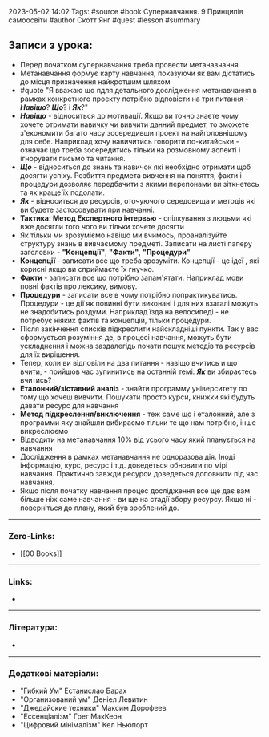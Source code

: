 
2023-05-02 14:02 Tags: #source #book Супернавчання. 9 Принципів самоосвіти #author Скотт Янг #quest #lesson #summary

## Записи з урока:

- Перед початком супернавчання треба провести метанавчання
- Метанавчання формує карту навчання, показуючи як вам дістатись до місця призначення найкротшим шляхом
- #quote "Я вважаю що пдля детального дослідження метанавчання в рамках конкретного проекту потрібно відповісти на три питання - ***Навішо***? ***Що***? і ***Як***?"
- ***Навіщо*** - відноситься до мотивації. Якщо ви точно знаєте чому хочете отримати навичку чи вивчити данний предмет, то зможете з'економити багато часу зосередивши проект на найголовнішому для себе. Наприклад хочу навичитись говорити по-китайськи - означає що треба зосередитись тільки на розмовному аспекті і ігнорувати письмо та читання.
- ***Що*** - відноситься до знань та навичок які необхідно отримати щоб досягти успіху. Розбиття предмета вивчення на поняття, факти і процедури дозволяє передбачити з якими перепонами ви зіткнетесь та як краще їх подолати.
- ***Як*** - відноситься до ресурсів, оточуючого середовища и методів які ви будете застосовувати  при навчанні.
- **Тактика: Метод Експертного інтервью** - спілкування з людьми які вже досягли того чого ви тільки хочете досягти
- Як тільки ми зрозуміємо навіщо ми вчимось, проаналізуйте структуру знань в вивчаємому предметі. Записати на листі паперу заголовки - **"Концепції"**, **"Факти"**, **"Процедури"**
- **Концепції** - записати все що треба зрозуміти. Концепції - це ідеї , які корисні якщо ви сприймаєте їх гнучко.
- **Факти** - записати все що потрібно запам'ятати. Наприклад мови повні фактів про лексику, вимову.
- **Процедури** - записати все в чому потрібно попрактикуватись. Процедури - це дії як повинні бути виконані і для них взагалі можуть не знадобитись роздуми. Наприклад їзда на велосипеді - не потребує ніяких фактів та концепцій, тільки процедури.
- Після закінчення списків підкреслити найскладніші пункти. Так у вас сформується розуміння де, в процесі навчання, можуть бути ускладнення і можна заздалегідь почати пошук методів та ресурсів для їх вирішення.
- Тепер, коли ви відповіли на два питання - навіщо вчитись и що вчити, - прийшов час зупинитись на останній темі: ***Як*** ви збираєтесь вчитись?
- **Еталонний/зіставний аналіз** - знайти программу університету по тому що хочеш вивчити. Пошукати просто курси, книжки які будуть давати ресурс для навчання
- **Метод підкреслення/виключення** - теж саме що і еталонний, але з программи яку знайшли вибираємо тільки те що нам потрібно, інше викреслюємо
- Відводити на метанавчання 10% від усього часу який планується на навчання
- Дослідження в рамках метанавчання не одноразова дія. Іноді інформацію, курс, ресурс і т.д. доведеться обновити по мірі навчання. Практично завжди ресурси доведеться доповнити під час навчання.
- Якщо після початку навчання процес дослідження все ще дає вам більше ніж саме навчання - ви ще на стадії збору ресурсу. Якщо ні - поверніться до плану, який був зроблений до.

---

### Zero-Links:

- [[00 Books]]
---

### Links:

- 
---

### Література:

- 
---

### Додаткові матеріали:

- "Гибкий Ум" Естанислао Барах
- "Организований ум" Деніел Левитин
- "Джедайские техники" Максим Дорофеев
- "Ессенціалізм" Грег МакКеон
- "Цифровий мінімалізм" Кел Ньюпорт